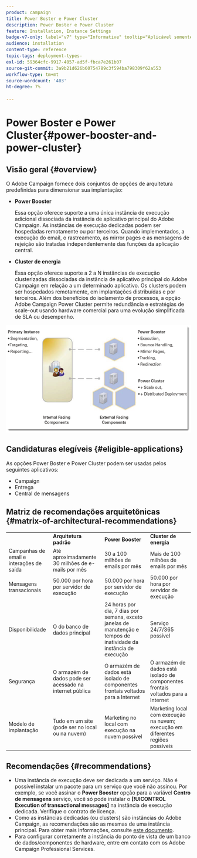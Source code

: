 ```yaml
---
product: campaign
title: Power Boster e Power Cluster
description: Power Boster e Power Cluster
feature: Installation, Instance Settings
badge-v7-only: label="v7" type="Informative" tooltip="Aplicável somente ao Campaign Classic v7"
audience: installation
content-type: reference
topic-tags: deployment-types-
exl-id: 59364cfc-9917-4057-ad5f-fbca7e261b07
source-git-commit: 3a9b21d626b60754789c3f594ba798309f62a553
workflow-type: tm+mt
source-wordcount: '403'
ht-degree: 7%

---
```


# Power Boster e Power Cluster{#power-booster-and-power-cluster}



## Visão geral {#overview}

O Adobe Campaign fornece dois conjuntos de opções de arquitetura predefinidas para dimensionar sua implantação:

* **Power Booster**

  Essa opção oferece suporte a uma única instância de execução adicional dissociada da instância de aplicativo principal do Adobe Campaign. As instâncias de execução dedicadas podem ser hospedadas remotamente ou por terceiros. Quando implementados, a execução do email, o rastreamento, as mirror pages e as mensagens de rejeição são tratadas independentemente das funções da aplicação central.

* **Cluster de energia**

  Essa opção oferece suporte a 2 a N instâncias de execução clusterizadas dissociadas da instância de aplicativo principal do Adobe Campaign em relação a um determinado aplicativo. Os clusters podem ser hospedados remotamente, em implantações distribuídas e por terceiros. Além dos benefícios do isolamento de processos, a opção Adobe Campaign Power Cluster permite redundância e estratégias de scale-out usando hardware comercial para uma evolução simplificada de SLA ou desempenho.

![](assets/architectural_options_diagram.png)

## Candidaturas elegíveis {#eligible-applications}

As opções Power Boster e Power Cluster podem ser usadas pelos seguintes aplicativos:

* Campaign
* Entrega
* Central de mensagens

## Matriz de recomendações arquitetônicas {#matrix-of-architectural-recommendations}

<table> 
 <tbody> 
  <tr> 
   <td> </td> 
   <td> <strong>Arquitetura padrão</strong><br /> </td> 
   <td> <strong>Power Booster</strong><br /> </td> 
   <td> <strong>Cluster de energia</strong><br /> </td> 
  </tr> 
  <tr> 
   <td> Campanhas de email e interações de saída<br /> </td> 
   <td> Até aproximadamente 30 milhões de e-mails por mês<br /> </td> 
   <td> 30 a 100 milhões de emails por mês<br /> </td> 
   <td> Mais de 100 milhões de emails por mês<br /> </td> 
  </tr> 
  <tr> 
   <td> Mensagens transacionais<br /> </td> 
   <td> 50.000 por hora por servidor de execução<br /> </td> 
   <td> 50.000 por hora por servidor de execução<br /> </td> 
   <td> 50.000 por hora por servidor de execução<br /> </td> 
  </tr> 
  <tr> 
   <td> Disponibilidade<br /> </td> 
   <td> O do banco de dados principal<br /> </td> 
   <td> 24 horas por dia, 7 dias por semana, exceto janelas de manutenção e tempos de inatividade da instância de execução<br /> </td> 
   <td> Serviço 24/7/365 possível<br /> </td> 
  </tr> 
  <tr> 
   <td> Segurança<br /> </td> 
   <td> O armazém de dados pode ser acessado na internet pública<br /> </td> 
   <td> O armazém de dados está isolado de componentes frontais voltados para a Internet<br /> </td> 
   <td> O armazém de dados está isolado de componentes frontais voltados para a Internet<br /> </td> 
  </tr> 
  <tr> 
   <td> Modelo de implantação<br /> </td> 
   <td> Tudo em um site (pode ser no local ou na nuvem)<br /> </td> 
   <td> Marketing no local com execução na nuvem possível<br /> </td> 
   <td> Marketing local com execução na nuvem; execução em diferentes regiões possíveis<br /> </td> 
  </tr> 
 </tbody> 
</table>

## Recomendações {#recommendations}

* Uma instância de execução deve ser dedicada a um serviço. Não é possível instalar um pacote para um serviço que você não assinou. Por exemplo, se você assinar o **Power Booster** opção para a variável **Centro de mensagens** serviço, você só pode instalar o **[!UICONTROL Execution of transactional messages]** na instância de execução dedicada. Verifique o contrato de licença.
* Como as instâncias dedicadas (ou clusters) são instâncias do Adobe Campaign, as recomendações são as mesmas de uma instância principal. Para obter mais informações, consulte [este documento](../../production/using/foreword.md).
* Para configurar corretamente a instância do ponto de vista de um banco de dados/componentes de hardware, entre em contato com os Adobe Campaign Professional Services.
